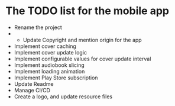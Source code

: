 # The TODO list for the mobile app

- Rename the project
- - Update Copyright and mention origin for the app
- Implement cover caching
- Implement cover update logic
- Implement configurable values for cover update interval
- Implement audiobook slicing
- Implement loading animation
- Implement Play Store subscription
- Update Readme
- Manage CI/CD
- Create a logo, and update resource files